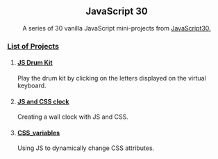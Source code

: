 <div align="center">
   <h2>JavaScript 30</h2>
   <p>A series of 30 vanilla JavaScript mini-projects from <a href="https://javascript30.com/"/>JavaScript30.</p>
</div>

### List of Projects
1. #### [JS Drum Kit](#JS-drum-kit)
   Play the drum kit by clicking on the letters displayed on the virtual keyboard.

2. #### [JS and CSS clock](#JS-and-CSS-clock)
   Creating a wall clock with JS and CSS.

3. #### [CSS_variables](#css-variables) 
   Using JS to dynamically change CSS attributes.
